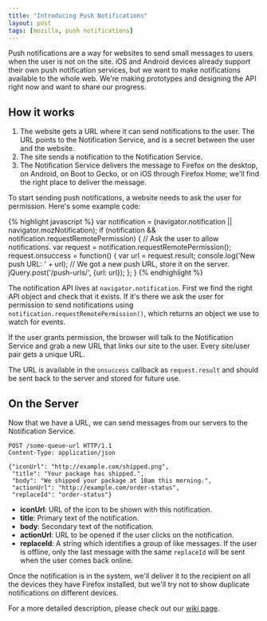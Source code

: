 ```yaml
---
title: "Introducing Push Notifications"
layout: post
tags: [mozilla, push notifications]
---
```


Push notifications are a way for websites to send small messages to users when
the user is not on the site. iOS and Android devices already support their own
push notification services, but we want to make notifications available to the
whole web.  We're making prototypes and designing the API right now and want to
share our progress.

## How it works

1. The website gets a URL where it can send notifications to the user. The URL
   points to the Notification Service, and is a secret between the user and the
   website.
2. The site sends a notification to the Notification Service.
3. The Notification Service delivers the message to Firefox on the desktop, on
   Android, on Boot to Gecko, or on iOS through Firefox Home; we'll find the
   right place to deliver the message.

To start sending push notifications, a website needs to ask the user for
permission. Here's some example code:

{% highlight javascript %}
var notification = (navigator.notification ||
                    navigator.mozNotification);
if (notification && notification.requestRemotePermission) {
  // Ask the user to allow notifications.
  var request = notification.requestRemotePermission();
  request.onsuccess = function() {
    var url = request.result;
    console.log('New push URL: ' + url);
    // We got a new push URL, store it on the server.
    jQuery.post('/push-urls/', {url: url});
  };
}
{% endhighlight %}

The notification API lives at `navigator.notification`. First we find the right
API object and check that it exists. If it's there we ask the user for
permission to send notifications using
`notification.requestRemotePermission()`, which returns an object we use to
watch for events.

If the user grants permission, the browser will talk to the Notification
Service and grab a new URL that links our site to the user.  Every site/user
pair gets a unique URL.

The URL is available in the `onsuccess` callback as `request.result` and should
be sent back to the server and stored for future use.


## On the Server

Now that we have a URL, we can send messages from our servers to the
Notification Service.

    POST /some-queue-url HTTP/1.1
    Content-Type: application/json

    {"iconUrl": "http://example.com/shipped.png",
     "title": "Your package has shipped.",
     "body": "We shipped your package at 10am this morning.",
     "actionUrl": "http://example.com/order-status",
     "replaceId": "order-status"}

* **iconUrl**: URL of the icon to be shown with this notification.
* **title**: Primary text of the notification.
* **body**: Secondary text of the notification.
* **actionUrl**: URL to be opened if the user clicks on the notification.
* **replaceId**: A string which identifies a group of like messages. If the
  user is offline, only the last message with the same `replaceId` will be sent
  when the user comes back online.

Once the notification is in the system, we'll deliver it to the recipient on
all the devices they have Firefox installed, but we'll try not to show
duplicate notifications on different devices.

For a more detailed description, please check out our [wiki page][1].

[1]: https://wiki.mozilla.org/Services/Notifications/Push/API
